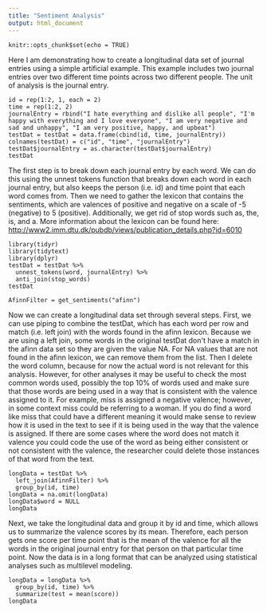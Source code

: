 ```yaml
---
title: "Sentiment Analysis"
output: html_document
---
```


```{r setup, include=FALSE}
knitr::opts_chunk$set(echo = TRUE)
```
Here I am demonstrating how to create a longitudinal data set of journal entries using a simple artificial example.  This example includes two journal entries over two different time points across two different people.  The unit of analysis is the journal entry.
```{r message=FALSE, warning=FALSE, echo=FALSE}
id = rep(1:2, 1, each = 2)
time = rep(1:2, 2)
journalEntry = rbind("I hate everything and dislike all people", "I'm happy with everything and I love everyone", "I am very negative and sad and unhappy", "I am very positive, happy, and upbeat") 
testDat = testDat = data.frame(cbind(id, time, journalEntry))
colnames(testDat) = c("id", "time", "journalEntry")
testDat$journalEntry = as.character(testDat$journalEntry)
testDat
```
The first step is to break down each journal entry by each word.  We can do this using the unnest tokens function that breaks down each word in each journal entry, but also keeps the person (i.e. id) and time point that each word comes from.  Then we need to gather the lexicon that contains the sentiments, which are valences of positive and negative on a scale of -5 (negative) to 5 (positive).  Additionally, we get rid of stop words such as, the, is, and a.  More information about the lexicon can be found here: http://www2.imm.dtu.dk/pubdb/views/publication_details.php?id=6010

```{r message=FALSE, warning=FALSE}
library(tidyr)
library(tidytext)
library(dplyr)
testDat = testDat %>%
  unnest_tokens(word, journalEntry) %>%
  anti_join(stop_words)
testDat

AfinnFilter = get_sentiments("afinn")
```
Now we can create a longitudinal data set through several steps.  First, we can use piping to combine the testDat, which has each word per row and match (i.e. left join) with the words found in the afinn lexicon.  Because we are using a left join, some words in the original testDat don't have a match in the afinn data set so they are given the value NA.  For NA values that are not found in the afinn lexicon, we can remove them from the list.  Then I delete the word column, because for now the actual word is not relevant for this analysis.  However, for other analyses it may be useful to check the most common words used, possibly the top 10% of words used and make sure that those words are being used in a way that is consistent with the valence assigned to it.  For example, miss is assigned a negative valence; however, in some context miss could be referring to a woman.  If you do find a word like miss that could have a different meaning it would make sense to review how it is used in the text to see if it is being used in the way that the valence is assigned.  If there are some cases where the word does not match it valence you could code the use of the word as being either consistent or not consistent with the valence, the researcher could delete those instances of that word from the text.  
```{r message=FALSE, warning=FALSE}
longData = testDat %>%
  left_join(AfinnFilter) %>%
  group_by(id, time)
longData = na.omit(longData)
longData$word = NULL
longData
```
Next, we take the longitudinal data and group it by id and time, which allows us to summarize the valence scores by its mean.  Therefore, each person gets one score per time point that is the mean of the valence for all the words in the original journal entry for that person on that particular time point.  Now the data is in a long format that can be analyzed using statistical analyses such as multilevel modeling.
```{r message=FALSE, warning=FALSE}
longData = longData %>%
  group_by(id, time) %>%
  summarize(test = mean(score))
longData
```
